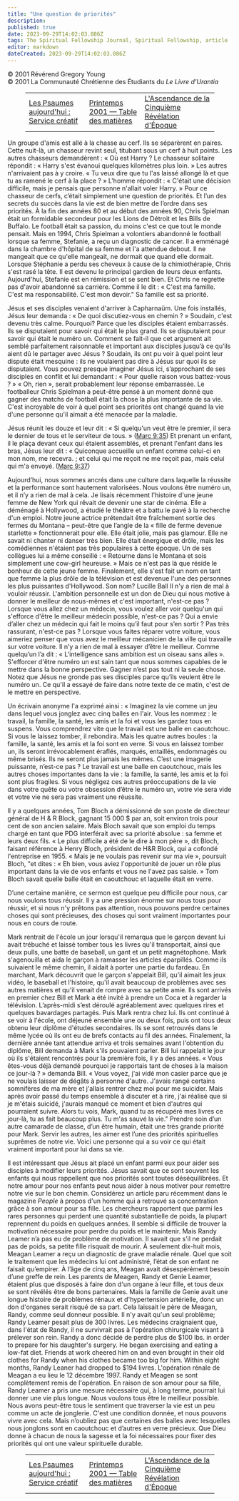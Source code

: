 ```yaml
---
title: "Une question de priorités"
description: 
published: true
date: 2023-09-29T14:02:03.086Z
tags: The Spiritual Fellowship Journal, Spiritual Fellowship, article
editor: markdown
dateCreated: 2023-09-29T14:02:03.086Z
---
```


<p class="v-card v-sheet theme--light grey lighten-3 px-2">© 2001 Révérend Gregory Young<br>© 2001 La Communauté Chrétienne des Étudiants du <i>Le Livre d'Urantia</i ></p>
<figure class="table chapter-navigator">
  <table>
    <tbody>
      <tr>
        <td>
        <a href="/fr/article/Spiritual_Fellowship_Journal/Psalms_Today_15">
          <span class="mdi mdi-arrow-left-drop-circle"></span><span class="pl-2">Les Psaumes aujourd'hui : Service créatif</span>
        </a>
        </td>
        <td>
        <a href="/fr/index/articles_spiritual_fellowship_journal#printemps-2001">
          <span class="mdi mdi-book-open-variant"></span><span class="pl-2">Printemps 2001 — Table des matières</span>
        </a>
        </td>
        <td>
        <a href="/fr/article/Meredith_Sprunger/The_Ascendancy_of_Fifth_Epochal_Revelation">
          <span class="pr-2">L'Ascendance de la Cinquième Révélation d'Époque</span><span class="mdi mdi-arrow-right-drop-circle"></span>
        </a>
        </td>
      </tr>
    </tbody>
  </table>
</figure>





Un groupe d'amis est allé à la chasse au cerf. Ils se séparèrent en paires. Cette nuit-là, un chasseur revint seul, titubant sous un cerf à huit points. Les autres chasseurs demandèrent : « Où est Harry ? Le chasseur solitaire répondit : « Harry s'est évanoui quelques kilomètres plus loin. » Les autres n'arrivaient pas à y croire. « Tu veux dire que tu l'as laissé allongé là et que tu as ramené le cerf à la place ? » L'homme répondit : « C'était une décision difficile, mais je pensais que personne n'allait voler Harry. » Pour ce chasseur de cerfs, c’était simplement une question de priorités. Et l’un des secrets du succès dans la vie est de bien mettre de l’ordre dans ses priorités. À la fin des années 80 et au début des années 90, Chris Spielman était un formidable secondeur pour les Lions de Détroit et les Bills de Buffalo. Le football était sa passion, du moins c'est ce que tout le monde pensait. Mais en 1994, Chris Spielman a volontiers abandonné le football lorsque sa femme, Stefanie, a reçu un diagnostic de cancer. Il a emménagé dans la chambre d'hôpital de sa femme et l'a attendue debout. Il ne mangeait que ce qu'elle mangeait, ne dormait que quand elle dormait. Lorsque Stéphanie a perdu ses cheveux à cause de la chimiothérapie, Chris s'est rasé la tête. Il est devenu le principal gardien de leurs deux enfants. Aujourd'hui, Stefanie est en rémission et se sent bien. Et Chris ne regrette pas d'avoir abandonné sa carrière. Comme il le dit : « C'est ma famille. C'est ma responsabilité. C'est mon devoir." Sa famille est sa priorité.

Jésus et ses disciples venaient d'arriver à Capharnaüm. Une fois installés, Jésus leur demanda : « De quoi discutiez-vous en chemin ? » Soudain, c'est devenu très calme. Pourquoi? Parce que les disciples étaient embarrassés. Ils se disputaient pour savoir qui était le plus grand. Ils se disputaient pour savoir qui était le numéro un. Comment se fait-il que cet argument ait semblé parfaitement raisonnable et important aux disciples jusqu’à ce qu’ils aient dû le partager avec Jésus ? Soudain, ils ont pu voir à quel point leur dispute était mesquine : ils ne voulaient pas dire à Jésus sur quoi ils se disputaient. Vous pouvez presque imaginer Jésus ici, s’approchant de ses disciples en conflit et lui demandant : « Pour quelle raison vous battez-vous ? » « Oh, rien », serait probablement leur réponse embarrassée. Le footballeur Chris Spielman a peut-être pensé à un moment donné que gagner des matchs de football était la chose la plus importante de sa vie. C'est incroyable de voir à quel point ses priorités ont changé quand la vie d'une personne qu'il aimait a été menacée par la maladie.

Jésus réunit les douze et leur dit : « Si quelqu'un veut être le premier, il sera le dernier de tous et le serviteur de tous. » ([Marc 9:35](/fr/Bible/Mark/9#v35)) Et prenant un enfant, il le plaça devant ceux qui étaient assemblés, et prenant l'enfant dans les bras, Jésus leur dit : « Quiconque accueille un enfant comme celui-ci en mon nom, me recevra. ; et celui qui me reçoit ne me reçoit pas, mais celui qui m'a envoyé. ([Marc 9:37](/fr/Bible/Mark/9#v37))

Aujourd’hui, nous sommes ancrés dans une culture dans laquelle la réussite et la performance sont hautement valorisées. Nous voulons être numéro un, et il n’y a rien de mal à cela. Je lisais récemment l'histoire d'une jeune femme de New York qui rêvait de devenir une star de cinéma. Elle a déménagé à Hollywood, a étudié le théâtre et a battu le pavé à la recherche d'un emploi. Notre jeune actrice prétendait être fraîchement sortie des fermes du Montana – peut-être que l’angle de la « fille de ferme devenue starlette » fonctionnerait pour elle. Elle était jolie, mais pas glamour. Elle ne savait ni chanter ni danser très bien. Elle était énergique et drôle, mais les comédiennes n'étaient pas très populaires à cette époque. Un de ses collègues lui a même conseillé : « Retourne dans le Montana et sois simplement une cow-girl heureuse. » Mais ce n'est pas là que réside le bonheur de cette jeune femme. Finalement, elle s'est fait un nom en tant que femme la plus drôle de la télévision et est devenue l'une des personnes les plus puissantes d'Hollywood. Son nom? Lucille Ball Il n'y a rien de mal à vouloir réussir. L'ambition personnelle est un don de Dieu qui nous motive à donner le meilleur de nous-mêmes et c'est important, n'est-ce pas ? Lorsque vous allez chez un médecin, vous voulez aller voir quelqu'un qui s'efforce d'être le meilleur médecin possible, n'est-ce pas ? Qui a envie d’aller chez un médecin qui fait le moins qu’il faut pour s’en sortir ? Pas très rassurant, n'est-ce pas ? Lorsque vous faites réparer votre voiture, vous aimeriez penser que vous avez le meilleur mécanicien de la ville qui travaille sur votre voiture. Il n’y a rien de mal à essayer d’être le meilleur. Comme quelqu’un l’a dit : « L’intelligence sans ambition est un oiseau sans ailes ». S'efforcer d'être numéro un est sain tant que nous sommes capables de le mettre dans la bonne perspective. Gagner n’est pas tout ni la seule chose. Notez que Jésus ne gronde pas ses disciples parce qu’ils veulent être le numéro un. Ce qu'il a essayé de faire dans notre texte de ce matin, c'est de le mettre en perspective.

Un écrivain anonyme l'a exprimé ainsi : « Imaginez la vie comme un jeu dans lequel vous jonglez avec cinq balles en l'air. Vous les nommez : le travail, la famille, la santé, les amis et la foi et vous les gardez tous en suspens. Vous comprendrez vite que le travail est une balle en caoutchouc. Si vous le laissez tomber, il rebondira. Mais les quatre autres boules : la famille, la santé, les amis et la foi sont en verre. Si vous en laissez tomber un, ils seront irrévocablement éraflés, marqués, entaillés, endommagés ou même brisés. Ils ne seront plus jamais les mêmes. C’est une imagerie puissante, n’est-ce pas ? Le travail est une balle en caoutchouc, mais les autres choses importantes dans la vie : la famille, la santé, les amis et la foi sont plus fragiles. Si vous négligez ces autres préoccupations de la vie dans votre quête ou votre obsession d’être le numéro un, votre vie sera vide et votre vie ne sera pas vraiment une réussite.

Il y a quelques années, Tom Bloch a démissionné de son poste de directeur général de H & R Block, gagnant 15 000 $ par an, soit environ trois pour cent de son ancien salaire. Mais Bloch savait que son emploi du temps chargé en tant que PDG interférait avec sa priorité absolue : sa femme et leurs deux fils. « Le plus difficile a été de le dire à mon père », dit Bloch, faisant référence à Henry Bloch, président de H&R Block, qui a cofondé l'entreprise en 1955. « Mais je ne voulais pas revenir sur ma vie », poursuit Bloch, "et dites : « Eh bien, vous aviez l'opportunité de jouer un rôle plus important dans la vie de vos enfants et vous ne l'avez pas saisie. » Tom Bloch savait quelle balle était en caoutchouc et laquelle était en verre.

D’une certaine manière, ce sermon est quelque peu difficile pour nous, car nous voulons tous réussir. Il y a une pression énorme sur nous tous pour réussir, et si nous n'y prêtons pas attention, nous pouvons perdre certaines choses qui sont précieuses, des choses qui sont vraiment importantes pour nous en cours de route.

Mark rentrait de l'école un jour lorsqu'il remarqua que le garçon devant lui avait trébuché et laissé tomber tous les livres qu'il transportait, ainsi que deux pulls, une batte de baseball, un gant et un petit magnétophone. Mark s'agenouilla et aida le garçon à ramasser les articles éparpillés. Comme ils suivaient le même chemin, il aidait à porter une partie du fardeau. En marchant, Mark découvrit que le garçon s'appelait Bill, qu'il aimait les jeux vidéo, le baseball et l'histoire, qu'il avait beaucoup de problèmes avec ses autres matières et qu'il venait de rompre avec sa petite amie. Ils sont arrivés en premier chez Bill et Mark a été invité à prendre un Coca et à regarder la télévision. L’après-midi s’est déroulé agréablement avec quelques rires et quelques bavardages partagés. Puis Mark rentra chez lui. Ils ont continué à se voir à l'école, ont déjeuné ensemble une ou deux fois, puis ont tous deux obtenu leur diplôme d'études secondaires. Ils se sont retrouvés dans le même lycée où ils ont eu de brefs contacts au fil des années. Finalement, la dernière année tant attendue arriva et trois semaines avant l'obtention du diplôme, Bill demanda à Mark s'ils pouvaient parler. Bill lui rappelait le jour où ils s'étaient rencontrés pour la première fois, il y a des années. « Vous êtes-vous déjà demandé pourquoi je rapportais tant de choses à la maison ce jour-là ? » demanda Bill. « Vous voyez, j'ai vidé mon casier parce que je ne voulais laisser de dégâts à personne d'autre. J'avais rangé certains somnifères de ma mère et j'allais rentrer chez moi pour me suicider. Mais après avoir passé du temps ensemble à discuter et à rire, j'ai réalisé que si je m'étais suicidé, j'aurais manqué ce moment et bien d'autres qui pourraient suivre. Alors tu vois, Mark, quand tu as récupéré mes livres ce jour-là, tu as fait beaucoup plus. Tu m'as sauvé la vie." Prendre soin d’un autre camarade de classe, d’un être humain, était une très grande priorité pour Mark. Servir les autres, les aimer est l’une des priorités spirituelles suprêmes de notre vie. Voici une personne qui a su voir ce qui était vraiment important pour lui dans sa vie.

Il est intéressant que Jésus ait placé un enfant parmi eux pour aider ses disciples à modifier leurs priorités. Jésus savait que ce sont souvent les enfants qui nous rappellent que nos priorités sont toutes déséquilibrées. Et notre amour pour nos enfants peut nous aider à nous motiver pour remettre notre vie sur le bon chemin. Considérez un article paru récemment dans le magazine _People_ à propos d'un homme qui a retrouvé sa concentration grâce à son amour pour sa fille. Les chercheurs rapportent que parmi les rares personnes qui perdent une quantité substantielle de poids, la plupart reprennent du poids en quelques années. Il semble si difficile de trouver la motivation nécessaire pour perdre du poids et le maintenir. Mais Randy Leamer n’a pas eu de problème de motivation. Il savait que s'il ne perdait pas de poids, sa petite fille risquait de mourir. À seulement dix-huit mois, Meagan Leamer a reçu un diagnostic de grave maladie rénale. Quel que soit le traitement que les médecins lui ont administré, l’état de son enfant ne faisait qu’empirer. À l’âge de cinq ans, Meagan avait désespérément besoin d’une greffe de rein. Les parents de Meagen, Randy et Genie Leamer, étaient plus que disposés à faire don d'un organe à leur fille, et tous deux se sont révélés être de bons partenaires. Mais la famille de Genie avait une longue histoire de problèmes rénaux et d'hypertension artérielle, donc un don d'organes serait risqué de sa part. Cela laissait le père de Meagan, Randy, comme seul donneur possible. Il n'y avait qu'un seul problème; Randy Leamer pesait plus de 300 livres. Les médecins craignaient que, dans l'état de Randy, il ne survivrait pas à l'opération chirurgicale visant à prélever son rein. Randy a donc décidé de perdre plus de $100 lbs. in order to prepare for his daughter's surgery. He began exercising and eating a low-fat diet. Friends at work cheered him on and even brought in their old clothes for Randy when his clothes became too big for him. Within eight months, Randy Leaner had dropped to $194 livres. L'opération rénale de Meagan a eu lieu le 12 décembre 1997. Randy et Meagen se sont complètement remis de l'opération. En raison de son amour pour sa fille, Randy Leamer a pris une mesure nécessaire qui, à long terme, pourrait lui donner une vie plus longue. Nous voulons tous être le meilleur possible. Nous avons peut-être tous le sentiment que traverser la vie est un peu comme un acte de jonglerie. C'est une condition donnée, et nous pouvons vivre avec cela. Mais n’oubliez pas que certaines des balles avec lesquelles nous jonglons sont en caoutchouc et d’autres en verre précieux. Que Dieu donne à chacun de nous la sagesse et la foi nécessaires pour fixer des priorités qui ont une valeur spirituelle durable.



<figure class="table chapter-navigator">
  <table>
    <tbody>
      <tr>
        <td>
        <a href="/fr/article/Spiritual_Fellowship_Journal/Psalms_Today_15">
          <span class="mdi mdi-arrow-left-drop-circle"></span><span class="pl-2">Les Psaumes aujourd'hui : Service créatif</span>
        </a>
        </td>
        <td>
        <a href="/fr/index/articles_spiritual_fellowship_journal#printemps-2001">
          <span class="mdi mdi-book-open-variant"></span><span class="pl-2">Printemps 2001 — Table des matières</span>
        </a>
        </td>
        <td>
        <a href="/fr/article/Meredith_Sprunger/The_Ascendancy_of_Fifth_Epochal_Revelation">
          <span class="pr-2">L'Ascendance de la Cinquième Révélation d'Époque</span><span class="mdi mdi-arrow-right-drop-circle"></span>
        </a>
        </td>
      </tr>
    </tbody>
  </table>
</figure>

